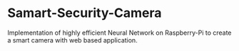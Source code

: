 # Samart-Security-Camera
Implementation of highly efficient Neural Network on Raspberry-Pi to create a smart camera with web based application.
